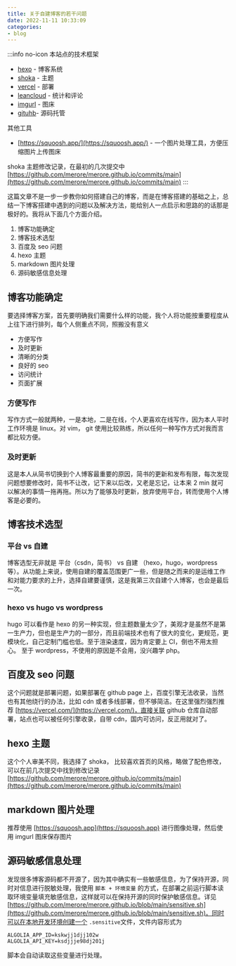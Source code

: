 ```yaml
---
title: 关于自建博客的若干问题
date: 2022-11-11 10:33:09
categories:
- blog
---
```

:::info no-icon
本站点的技术框架
- [hexo](https://hexo.io/) - 博客系统
- [shoka](https://github.com/amehime/hexo-theme-shoka) - 主题
- [vercel](https://vercel.com) - 部署
- [leancloud](https://console.leancloud.cn) - 统计和评论
- [imgurl](https://www.imgurl.org) - 图床
- [gituhb](https://github.com/merore/merore.github.io)- 源码托管

其他工具
- [https://squoosh.app/](https://squoosh.app/) - 一个图片处理工具，方便压缩图片上传图床

shoka 主题修改记录，在最初的几次提交中
[https://github.com/merore/merore.github.io/commits/main](https://github.com/merore/merore.github.io/commits/main)
:::

这篇文章不是一步一步教你如何搭建自己的博客，而是在博客搭建的基础之上，总结一下博客搭建中遇到的问题以及解决方法，能给别人一点启示和思路的的话那是极好的。我将从下面几个方面介绍。

1. 博客功能确定
2. 博客技术选型
3. 百度及 seo 问题
4. hexo 主题
5. markdown 图片处理
6. 源码敏感信息处理


## 博客功能确定
要选择博客方案，首先要明确我们需要什么样的功能，我个人将功能按重要程度从上往下进行排列，每个人侧重点不同，照搬没有意义
- 方便写作
- 及时更新
- 清晰的分类
- 良好的 seo
- 访问统计
- 页面扩展

### 方便写作
写作方式一般就两种，一是本地，二是在线，个人更喜欢在线写作，因为本人平时工作环境是 linux。对 vim， git 使用比较熟练，所以任何一种写作方式对我而言都比较方便。

### 及时更新
这是本人从简书切换到个人博客最重要的原因，简书的更新和发布有限，每次发现问题想要修改时，简书不让改，记下来以后改，又老是忘记，让本来 2 min 就可以解决的事情一拖再拖。所以为了能够及时更新，放弃使用平台，转而使用个人博客是必要的。

## 博客技术选型

### 平台 vs 自建
博客选型无非就是 平台（csdn，简书） vs 自建 （hexo，hugo，wordpress 等）。从功能上来说，使用自建的覆盖范围更广一些，但是随之而来的是运维工作和对能力要求的上升，选择自建要谨慎，这是我第三次自建个人博客，也会是最后一次。

### hexo vs hugo vs wordpress
hugo 可以看作是 hexo 的另一种实现，但主题数量太少了，美观才是虽然不是第一生产力，但也是生产力的一部分，而且前端技术也有了很大的变化，更规范，更模块化，自己定制门槛也低。至于渲染速度，因为肯定要上 CI，倒也不用太担心。
至于 wordpress，不使用的原因是不会用，没兴趣学 php。

## 百度及 seo 问题
这个问题就是部署问题，如果部署在 github page 上，百度引擎无法收录，当然也有其他绕行的办法，比如 cdn 或者多线部署，但不够简洁。在这里强烈强烈推荐 [https://vercel.com/](https://vercel.com/)，直接关联 github 仓库自动部署，站点也可以被任何引擎收录，自带 cdn，国内可访问，反正用就对了。

## hexo 主题
这个个人审美不同，我选择了 shoka， 比较喜欢首页的风格，略做了配色修改，可以在前几次提交中找到修改记录[https://github.com/merore/merore.github.io/commits/main](https://github.com/merore/merore.github.io/commits/main)

## markdown 图片处理
推荐使用 [https://squoosh.app](https://squoosh.app) 进行图像处理，然后使用 imgurl 图床保存图片

## 源码敏感信息处理
发现很多博客源码都不开源了，因为其中确实有一些敏感信息，为了保持开源，同时对信息进行脱敏处理，我使用 `脚本 + 环境变量` 的方式，在部署之前运行脚本读取环境变量填充敏感信息，这样就可以在保持开源的同时保护敏感信息。详见 [https://github.com/merore/merore.github.io/blob/main/sensitive.sh](https://github.com/merore/merore.github.io/blob/main/sensitive.sh)。同时可以在本地开发环境创建一个 `.sensitive`文件，文件内容形式为
```
ALGOLIA_APP_ID=kskwjj1djj102w
ALGOLIA_API_KEY=ksdjjje98dj201j
```
脚本会自动读取这些变量进行处理。
